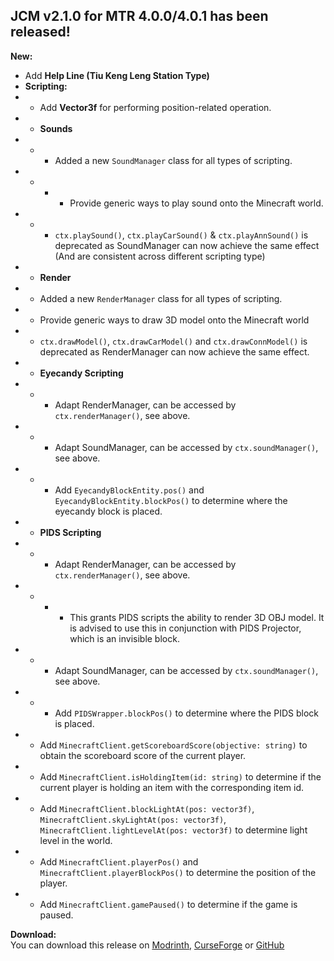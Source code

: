 ## JCM v2.1.0 for MTR 4.0.0/4.0.1 has been released!

**New:**
- Add **Help Line (Tiu Keng Leng Station Type)**
- **Scripting:**
- - Add **Vector3f** for performing position-related operation.
- - **Sounds**
- - - Added a new `SoundManager` class for all types of scripting.
- - - - Provide generic ways to play sound onto the Minecraft world.
- - - `ctx.playSound()`, `ctx.playCarSound()` & `ctx.playAnnSound()` is deprecated as SoundManager can now achieve the same effect (And are consistent across different scripting type)
- - **Render**
- - Added a new `RenderManager` class for all types of scripting.
- - Provide generic ways to draw 3D model onto the Minecraft world
- - `ctx.drawModel()`, `ctx.drawCarModel()` and `ctx.drawConnModel()` is deprecated as RenderManager can now achieve the same effect.
- - **Eyecandy Scripting**
- - - Adapt RenderManager, can be accessed by `ctx.renderManager()`, see above.
- - - Adapt SoundManager, can be accessed by `ctx.soundManager()`, see above.
- - - Add `EyecandyBlockEntity.pos()` and `EyecandyBlockEntity.blockPos()` to determine where the eyecandy block is placed.
- - **PIDS Scripting**
- - - Adapt RenderManager, can be accessed by `ctx.renderManager()`, see above.
- - - - This grants PIDS scripts the ability to render 3D OBJ model. It is advised to use this in conjunction with PIDS Projector, which is an invisible block.
- - - Adapt SoundManager, can be accessed by `ctx.soundManager()`, see above.
- - - Add `PIDSWrapper.blockPos()` to determine where the PIDS block is placed.
- - Add `MinecraftClient.getScoreboardScore(objective: string)` to obtain the scoreboard score of the current player.
- - Add `MinecraftClient.isHoldingItem(id: string)` to determine if the current player is holding an item with the corresponding item id.
- - Add `MinecraftClient.blockLightAt(pos: vector3f)`, `MinecraftClient.skyLightAt(pos: vector3f)`, `MinecraftClient.lightLevelAt(pos: vector3f)` to determine light level in the world.
- - Add `MinecraftClient.playerPos()` and `MinecraftClient.playerBlockPos()` to determine the position of the player.
- - Add `MinecraftClient.gamePaused()` to determine if the game is paused.

**Download:**  
You can download this release on [Modrinth](https://modrinth.com/mod/jcm), [CurseForge](https://curseforge.com/minecraft/mc-mods/jcm) or [GitHub](https://github.com/DistrictOfJoban/Joban-Client-Mod/releases)
